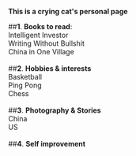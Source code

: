 **This is a crying cat's personal page** <br>

##**1**.  **Books to read**: <br>
  Intelligent Investor <br>
  Writing Without Bullshit <br>
  China in One Village <br>
  <br>
##**2**. **Hobbies & interests** <br>
  Basketball <br>
  Ping Pong <br>
  Chess <br>
  <br>
##**3**. **Photography & Stories** <br>
  China <br>
  US <br>
  <br>
##**4**. **Self improvement** <br>
